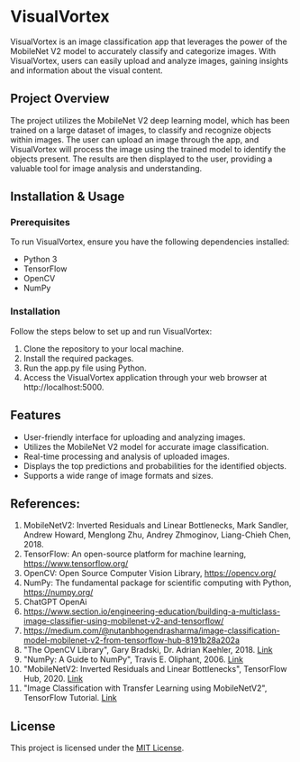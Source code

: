 # VisualVortex

VisualVortex is an image classification app that leverages the power of the MobileNet V2 model to accurately classify and categorize images. With VisualVortex, users can easily upload and analyze images, gaining insights and information about the visual content.

## Project Overview

The project utilizes the MobileNet V2 deep learning model, which has been trained on a large dataset of images, to classify and recognize objects within images. The user can upload an image through the app, and VisualVortex will process the image using the trained model to identify the objects present. The results are then displayed to the user, providing a valuable tool for image analysis and understanding.

## Installation & Usage

### Prerequisites
To run VisualVortex, ensure you have the following dependencies installed:
- Python 3
- TensorFlow
- OpenCV
- NumPy

### Installation

Follow the steps below to set up and run VisualVortex:

1. Clone the repository to your local machine.
2. Install the required packages.
3. Run the app.py file using Python.
4. Access the VisualVortex application through your web browser at http://localhost:5000.

## Features

- User-friendly interface for uploading and analyzing images.
- Utilizes the MobileNet V2 model for accurate image classification.
- Real-time processing and analysis of uploaded images.
- Displays the top predictions and probabilities for the identified objects.
- Supports a wide range of image formats and sizes.

## References:

1. MobileNetV2: Inverted Residuals and Linear Bottlenecks, Mark Sandler, Andrew Howard, Menglong Zhu, Andrey Zhmoginov, Liang-Chieh Chen, 2018.
2. TensorFlow: An open-source platform for machine learning, https://www.tensorflow.org/
3. OpenCV: Open Source Computer Vision Library, https://opencv.org/
4. NumPy: The fundamental package for scientific computing with Python, https://numpy.org/
5. ChatGPT OpenAi
6. https://www.section.io/engineering-education/building-a-multiclass-image-classifier-using-mobilenet-v2-and-tensorflow/
7. https://medium.com/@nutanbhogendrasharma/image-classification-model-mobilenet-v2-from-tensorflow-hub-8191b28a202a
8. "The OpenCV Library", Gary Bradski, Dr. Adrian Kaehler, 2018. [Link](https://www.mendeley.com/catalogue/the-opencv-library/)
9. "NumPy: A Guide to NumPy", Travis E. Oliphant, 2006. [Link](https://numpy.org/doc/stable/user/)
10. "MobileNetV2: Inverted Residuals and Linear Bottlenecks", TensorFlow Hub, 2020. [Link](https://tfhub.dev/s?module-type=image-classification)
11. "Image Classification with Transfer Learning using MobileNetV2", TensorFlow Tutorial. [Link](https://www.tensorflow.org/tutorials/images/transfer_learning)


## License

This project is licensed under the [MIT License](LICENSE).
